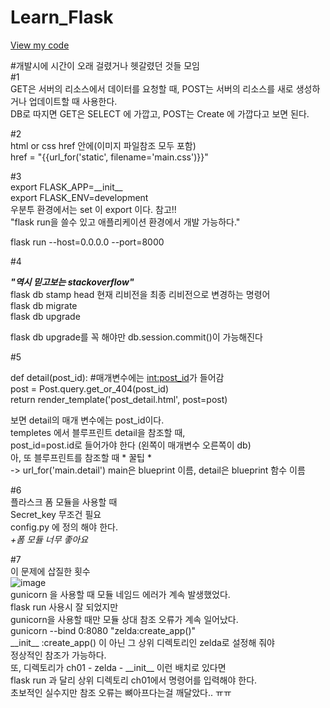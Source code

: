# Learn_Flask 
<a href="https://github.com/min050410/Flask-take-notes/tree/master">View my code</a>    


#개발시에 시간이 오래 걸렸거나 헷갈렸던 것들 모임  
#1  
GET은 서버의 리소스에서 데이터를 요청할 때, POST는 서버의 리소스를 새로 생성하거나 업데이트할 때 사용한다.  
DB로 따지면 GET은 SELECT 에 가깝고, POST는 Create 에 가깝다고 보면 된다.

#2  
html or css href 안에(이미지 파일참조 모두 포함)  
href = "{{url_for('static', filename='main.css')}}"

#3  
export FLASK_APP=\_\_init\_\_  
export FLASK_ENV=development  
우분투 환경에서는 set 이 export 이다. 참고!!  
"flask run을 쓸수 있고 애플리케이션 환경에서 개발 가능하다."  
  
flask run --host=0.0.0.0 --port=8000

#4  

__*"역시 믿고보는 stackoverflow"*__  
flask db stamp head 현재 리비전을 최종 리비전으로 변경하는 명령어  
flask db migrate  
flask db upgrade  
  
flask db upgrade를 꼭 해야만 db.session.commit()이 가능해진다  
  
  
#5

def detail(post_id): #매개변수에는 <int:post_id>가 들어감  
	post = Post.query.get_or_404(post_id)  
	return render_template('post_detail.html', post=post)  
  
보면 detail의 매개 변수에는 post_id이다.  
templetes 에서 블루프린트 detail을 참조할 때,  
post_id=post.id로 들어가야 한다 (왼쪽이 매개변수 오른쪽이 db)  
아, 또 블루프린트를 참조할 때 * 꿀팁 *  
-> url_for('main.detail') main은 blueprint 이름, detail은 blueprint 함수 이름

#6  
플라스크 폼 모듈을 사용할 때  
Secret_key 무조건 필요    
config.py 에 정의 해야 한다.  
_+폼 모듈 너무 좋아요_

#7  
이 문제에 삽질한 횟수  
![image](https://user-images.githubusercontent.com/45661217/134806966-9ee02c84-74f4-4b6d-aed4-46daea631f67.png)  
gunicorn 을 사용할 때 모듈 네임드 에러가 계속 발생했었다.  
flask run 사용시 잘 되었지만  
gunicorn을 사용할 때만 모듈 상대 참조 오류가 계속 일어났다.    
gunicorn --bind 0:8080 "zelda:create_app()"  
\_\_init\_\_ :create_app() 이 아닌 그 상위 디렉토리인 zelda로 설정해 줘야  
정상적인 참조가 가능하다.  
또, 디렉토리가 ch01 - zelda - \_\_init\_\_ 이런 배치로 있다면  
flask run 과 달리 상위 디렉토리 ch01에서 명령어를 입력해야 한다.  
초보적인 실수지만 참조 오류는 뼈아프다는걸 깨달았다.. ㅠㅠ    

